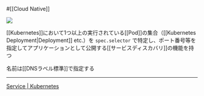 #[[Cloud Native]]

![](https://github.com/kubernetes/community/raw/master/icons/png/resources/labeled/svc-128.png)

[[Kubernetes]]において1つ以上の実行されている[[Pod]]の集合（[[Kubernetes Deployment|Deployment]] etc.）を `spec.selector` で特定し、ポート番号等を指定してアプリケーションとして公開する[[サービスディスカバリ]]の機能を持つ

名前は[[DNSラベル標準]]で指定する

---

[Service | Kubernetes](https://kubernetes.io/ja/docs/concepts/services-networking/service/)